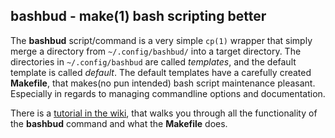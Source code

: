 ## bashbud - make(1) bash scripting better

The **bashbud** script/command is a very simple
`cp(1)` wrapper that simply merge a directory
from `~/.config/bashbud/` into a target
directory. The directories in `~/.config/bashbud`
are called *templates*, and the default template
is called *default*. The default templates have a
carefully created **Makefile**, that makes(no pun
intended) bash script maintenance pleasant.
Especially in regards to managing commandline
options and documentation.  

There is a [tutorial in the wiki], that walks you
through all the functionality of the **bashbud**
command and what the **Makefile** does.


[tutorial in the wiki]: https://github.com/budlabs/bashbud/wiki


